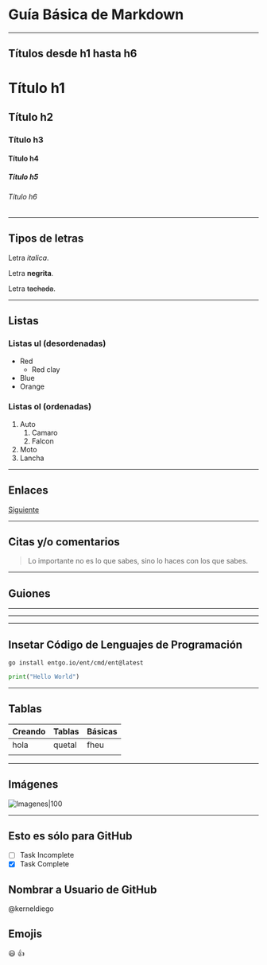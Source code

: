 # Guía Básica de Markdown
---
## Títulos desde h1 hasta h6
# Título h1
## Título h2
### Título h3
#### Título h4
##### Título h5
###### Título h6
---
## Tipos de letras
Letra *italica*. 

Letra **negrita**.

Letra ~~tachada~~. 

---
## Listas

### Listas ul (desordenadas)
* Red
    * Red clay
* Blue
* Orange

### Listas ol (ordenadas)
1. Auto
    1. Camaro
    2. Falcon
2. Moto
3. Lancha
---
## Enlaces

[Siguiente](https://github.com/kerneldiego/notes "Título que se muestra cuando pasamos el cursor por encima del enlace")

---
## Citas y/o comentarios
> Lo importante no es lo que sabes, sino lo haces con los que sabes.
---
## Guiones

***
---
___

## Insetar Código de Lenguajes de Programación

```console
go install entgo.io/ent/cmd/ent@latest
```

```python
print("Hello World")
```
---
## Tablas

|Creando |Tablas|Básicas|
|-------|-------|-------|
|hola|quetal|fheu|
|       |       |       |
---
## Imágenes

![Imagenes|100](https://upload.wikimedia.org/wikipedia/commons/thumb/6/62/Git-logo-orange.svg/1920px-Git-logo-orange.svg.png?20161028013930)

---
##  Esto es sólo para GitHub

* [ ] Task Incomplete
* [x] Task Complete

## Nombrar a Usuario de GitHub

@kerneldiego

## Emojis

:smiley: :+1: